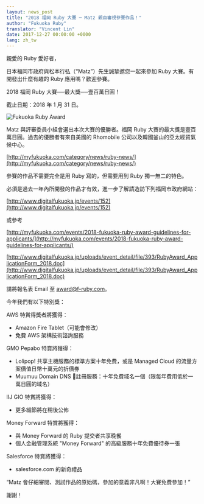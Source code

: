```yaml
---
layout: news_post
title: "2018 福岡 Ruby 大賽 ─ Matz 親自審視參賽作品！"
author: "Fukuoka Ruby"
translator: "Vincent Lin"
date: 2017-12-27 00:00:00 +0000
lang: zh_tw
---
```


親愛的 Ruby 愛好者，

日本福岡市政府與松本行弘（“Matz”）先生誠摯邀您一起來參加 Ruby 大賽。有開發出什麼有趣的 Ruby 應用嗎？歡迎參賽。

2018 福岡 Ruby 大賽──最大獎──壹百萬日圓！

截止日期：2018 年 1 月 31 日。

![Fukuoka Ruby Award](http://www.digitalfukuoka.jp/javascripts/kcfinder/upload/images/fukuokarubyaward2017.png)

Matz 與評審委員小組會選出本次大賽的優勝者。福岡 Ruby 大賽的最大獎是壹百萬日圓。過去的優勝者有來自美國的 Rhomobile 公司以及韓國釜山的亞太經貿氣候中心。

[http://myfukuoka.com/category/news/ruby-news/](http://myfukuoka.com/category/news/ruby-news/)

參賽的作品不需要完全是用 Ruby 寫的，但需要用到 Ruby 獨一無二的特色。

必須是過去一年內所開發的作品才有效，進一步了解請造訪下列福岡市政府網站：

[http://www.digitalfukuoka.jp/events/152](http://www.digitalfukuoka.jp/events/152)

或參考

[http://myfukuoka.com/events/2018-fukuoka-ruby-award-guidelines-for-applicants/](http://myfukuoka.com/events/2018-fukuoka-ruby-award-guidelines-for-applicants/)

[http://www.digitalfukuoka.jp/uploads/event_detail/file/393/RubyAward_ApplicationForm_2018.doc](http://www.digitalfukuoka.jp/uploads/event_detail/file/393/RubyAward_ApplicationForm_2018.doc)

請將報名表 Email 至 award@f-ruby.com。

今年我們有以下特別獎：

AWS 特賞得獎者將獲得：

* Amazon Fire Tablet（可能會修改）
* 免費 AWS 架構技術諮詢服務

GMO Pepabo 特賞將獲得：

* Lolipop! 共享主機服務的標準方案十年免費，或是 Managed Cloud 的流量方案價值日幣十萬元的折價券
* Muumuu Domain DNS 註冊服務：十年免費域名一個（限每年費用低於一萬日圓的域名）

IIJ GIO 特賞將獲得：

* 更多細節將在稍後公佈

Money Forward 特賞將獲得：

* 與 Money Forward 的 Ruby 提交者共享晚餐
* 個人金融管理系統 "Money Forward" 的高級服務十年免費優待券一張

Salesforce 特賞將獲得：

* salesforce.com 的新奇禮品

“Matz 會仔細審閱、測試作品的原始碼，參加的意義非凡啊！大賽免費參加！”

謝謝！
